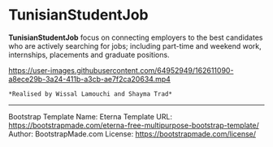 # TunisianStudentJob

**TunisianStudentJob** focus on connecting employers to the best candidates who are actively searching for jobs; including part-time and weekend work, internships, placements and graduate positions.  

https://user-images.githubusercontent.com/64952949/162611090-a8ece29b-3a24-411b-a3cb-ae7f2ca20634.mp4    
  
    *Realised by Wissal Lamouchi and Shayma Trad*
    
-----------------------------------------------------------------------------------
Bootstrap Template Name: Eterna
Template URL: https://bootstrapmade.com/eterna-free-multipurpose-bootstrap-template/
Author: BootstrapMade.com
License: https://bootstrapmade.com/license/
